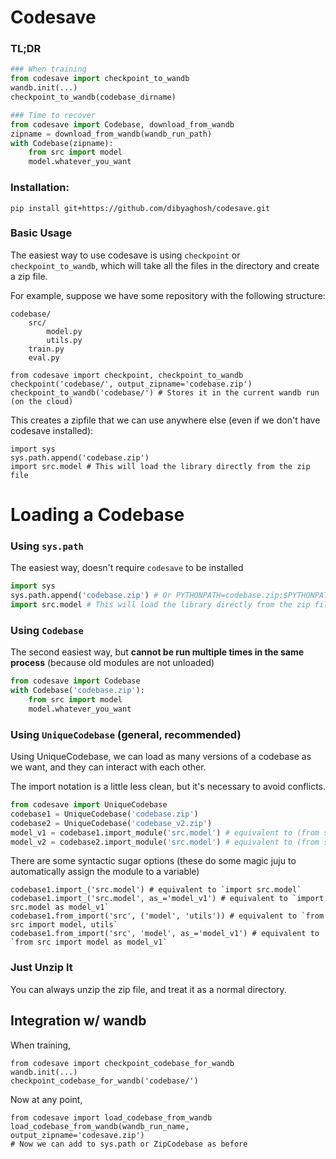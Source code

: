 # Codesave


### TL;DR

```python
### When training
from codesave import checkpoint_to_wandb
wandb.init(...)
checkpoint_to_wandb(codebase_dirname)

### Time to recover
from codesave import Codebase, download_from_wandb
zipname = download_from_wandb(wandb_run_path)
with Codebase(zipname):
    from src import model
    model.whatever_you_want
```

### Installation:

```
pip install git+https://github.com/dibyaghosh/codesave.git
```

### Basic Usage

The easiest way to use codesave is using `checkpoint` or `checkpoint_to_wandb`, which will take all the files in the directory and create a zip file.

For example, suppose we have some repository with the following structure:

    codebase/
        src/
            model.py
            utils.py
        train.py
        eval.py

```
from codesave import checkpoint, checkpoint_to_wandb
checkpoint('codebase/', output_zipname='codebase.zip')
checkpoint_to_wandb('codebase/') # Stores it in the current wandb run (on the cloud)
```

This creates a zipfile that we can use anywhere else  (even if we don't have codesave installed):

```
import sys
sys.path.append('codebase.zip')
import src.model # This will load the library directly from the zip file
```

# Loading a Codebase

### Using `sys.path`

The easiest way, doesn't require `codesave` to be installed

```python
import sys
sys.path.append('codebase.zip') # Or PYTHONPATH=codebase.zip:$PYTHONPATH
import src.model # This will load the library directly from the zip file
```

### Using `Codebase`

The second easiest way, but **cannot be run multiple times in the same process** (because old modules are not unloaded)

```python
from codesave import Codebase
with Codebase('codebase.zip'):
    from src import model
    model.whatever_you_want
```

### Using `UniqueCodebase` (general, recommended)

Using UniqueCodebase, we can load as many versions of a codebase as we want, and they can interact with each other.

The import notation is a little less clean, but it's necessary to avoid conflicts.

```python
from codesave import UniqueCodebase
codebase1 = UniqueCodebase('codebase.zip')
codebase2 = UniqueCodebase('codebase_v2.zip')
model_v1 = codebase1.import_module('src.model') # equivalent to (from src import model as model_v1) from codebase.zip
model_v2 = codebase2.import_module('src.model') # equivalent to (from src import model as model_v2) from codebase_v2.zip
```

There are some syntactic sugar options (these do some magic juju to automatically assign the module to a variable)

```
codebase1.import_('src.model') # equivalent to `import src.model`
codebase1.import_('src.model', as_='model_v1') # equivalent to `import src.model as model_v1`
codebase1.from_import('src', ('model', 'utils')) # equivalent to `from src import model, utils`
codebase1.from_import('src', 'model', as_='model_v1') # equivalent to `from src import model as model_v1`

```


### Just Unzip It

You can always unzip the zip file, and treat it as a normal directory.

## Integration w/ wandb

When training,
```
from codesave import checkpoint_codebase_for_wandb
wandb.init(...)
checkpoint_codebase_for_wandb('codebase/')
```

Now at any point,
```
from codesave import load_codebase_from_wandb
load_codebase_from_wandb(wandb_run_name, output_zipname='codesave.zip')
# Now we can add to sys.path or ZipCodebase as before
```
